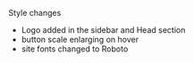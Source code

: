 Style changes

- Logo added in the sidebar and Head section
- button scale enlarging on hover
- site fonts changed to Roboto